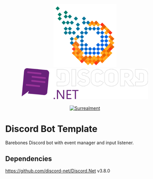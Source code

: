 <p align="center">
  <a href="https://surrealment.com/">
    <img src="https://github.com/Surrealment/Marketing/blob/main/logo/0200x0200.png?raw=true" alt="Logo">
  </a>
  <a href="https://discordnet.dev/">
    <img src="https://raw.githubusercontent.com/discord-net/Discord.Net/dev/docs/marketing/logo/SVG/Combinationmark%20White%20Border.svg" width="400" alt="Logo">
  </a>
  <br />
  <br />
  <a href="https://discord.gg/5nnzbrf"><img src="https://discord.com/api/guilds/344523833979437057/widget.png" alt="Surrealment"></a>
</p>

# Discord Bot Template
Barebones Discord bot with event manager and input listener.

## Dependencies
https://github.com/discord-net/Discord.Net v3.8.0
